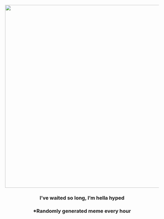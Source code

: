 <p align="center">
        <img src="https://i.redd.it/8cehcsrz6ex91.jpg" width="600" height="600">
        </p>
        <h3 align="center">I’ve waited so long, I’m hella hyped</h3>
        <h3 align="center">*Randomly generated meme every hour</h3>
    